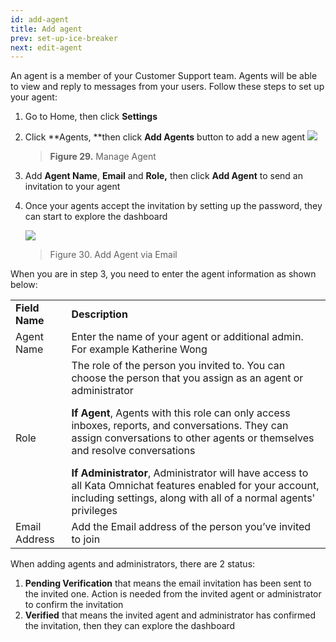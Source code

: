 ```yaml
---
id: add-agent
title: Add agent
prev: set-up-ice-breaker
next: edit-agent
---
```


An agent is a member of your Customer Support team. Agents will be able to view and reply to messages from your users. Follow these steps to set up your agent:

1. Go to Home, then click **Settings**
2. Click **Agents, **then click **Add Agents** button to add a new agent
   ![](https://lh3.googleusercontent.com/QgSmCSgPgXJbU_xq59aQ7Dyu8cbAlKDbWfrwhnfRwvUoOKYco840SWec9oyFgYFyC4dBu2WeNW0TQ5YMXKHFznQ3JvmOiYxt93hwsR58Le_yTm-zd0cXZ5xsy341s7ZMgWPufDbM)

    > **Figure 29.** Manage Agent

3. Add **Agent Name**, **Email** and **Role,** then click **Add Agent** to send an invitation to your agent
4. Once your agents accept the invitation by setting up the password, they can start to explore the dashboard

    ![](https://lh6.googleusercontent.com/xUI3U2ShV917Loee5UYjslOxNPYWyx3mBuZ7YMQ1V61jk6C6xbTczu5tda4Z1emDj_bkqYUcmxT98z-VDMT4t-wJq1NxGphtB2HYBk3FpOT8vPqJ6aHh2PsAF09W1pH5uPcpAOsp)

    > Figure 30. Add Agent via Email

When you are in step 3, you need to enter the agent information as shown below:

<table>
  <tr>
   <td><strong>Field Name</strong>
   </td>
   <td><strong>Description</strong>
   </td>
  </tr>
  <tr>
   <td>Agent Name
   </td>
   <td>Enter the name of your agent or additional admin. For example Katherine Wong
   </td>
  </tr>
  <tr>
   <td>Role
   </td>
   <td>The role of the person you invited to.  You can choose the person that you assign as an agent or administrator
<p>
<strong>If Agent</strong>, Agents with this role can only access inboxes, reports, and conversations. They can assign conversations to other agents or themselves and resolve conversations
</p>
<strong>If Administrator</strong>, Administrator will have access to all Kata Omnichat features enabled for your account, including settings, along with all of a normal agents' privileges
   </td>
  </tr>
  <tr>
   <td>Email Address
   </td>
   <td>Add the Email address of the person you’ve invited to join
   </td>
  </tr>
</table>

When adding agents and administrators, there are 2 status:

1. **Pending Verification** that means the email invitation has been sent to the invited one. Action is needed from the invited agent or administrator to confirm the invitation
2. **Verified** that means the invited agent and administrator has confirmed the invitation, then they can explore the dashboard
